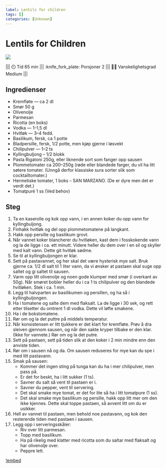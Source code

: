 ```yaml
---
label: Lentils for children
tags: []
categories: [Unknown]
---
```



# Lentils for Children

![](/static/pasta-a-la-vodka.webp)

||| :timer_clock: Tid
65 min
||| :knife_fork_plate: Porsjoner
2
||| :cook: Vanskelighetsgrad
Medium
|||

## Ingredienser

- Kremfløte — ca 2 dl
- Smør 50 g
- Olivenolje
- Parmesan
- Ricotta (en boks)
- Vodka — 1–1,5 dl
- Hvitløk — 3–4 fedd.
- Basilikum, fersk, ca 1 potte
- Bladpersille, fersk, 1/2 potte, men kjøp gjerne i løsvekt
- Chilipulver — 1–2 ts
- Kyllingbuljong – 1/2 blokk
- Pasta Rigatoni 250g, eller liknende sort som fanger opp sausen
- Plommetomater ca 200–250g (røde eller blandede farger, du vil ha litt søtere tomater.
  (Unngå derfor klassiske sura sorter slik som cocktailtomater.)
- Hermetiske tomater, 1 boks – SAN MARZANO. (De er dyre men det er verdt det.)
- Tomatpuré 1 ss (Ved behov)

## Steg

1. Ta en kaserolle og kok opp vann, i en annen koker du opp vann for kyllingbuljong.
2. Finhakk hvitløk og del opp plommetomatene på langkant.
3. Hakk opp persille og basilikum grovt.
4. Når vannet koker blancherer du hvitløken, kast dem i fosskokende vann og la de ligge i ca. ett
   minutt. Videre heller du dem over i en sil og skyller med kalt vann. Dette git hvitløk sødme.
5. Se til at kyllingbuljongen er klar.
6. Sett på pastavannet, og her skal det være hysterisk mye salt. Bruk gjerne ca. 1/2 dl salt til
   1 liter vann, da vi ønsker at pastaen skal suge opp saltet og gi saltet til sausen.
7. Varm opp litt olivenolje og noen gode klumper med smør (i overkant av 50g). Når smøret bobler
   heller du i ca 1 ts chilipulver og den blandede hvitløken. Stek i ca. 1 min.
8. Legg til halvparten av basilikumen og persillen, og ha så i kyllingbuljongen.
9. Ha i tomatene og salte dem med flaksalt. La de ligge i 30 sek, og rett etter tilsetter du
   omtrent 1 dl vodka. Dette vil løfte smakene.
10. Ha i de bokstomatene.
11. Rør om og la det puttre på middels temperatur.
12. Når konsistensen er litt tjukkere er det klart for kremfløte. Prøv å dra sleiven gjennom sausen,
    og når den sakte kryper tilbake er den klar. (Ikke for vannete.) Rør om og la det putre.
13. Sett på pastaen, sett på tiden slik at den koker i 2 min mindre enn den anviste tiden.
14. Rør om i sausen nå og da. Om sausen reduseres for mye kan du spe i med litt pastavann.
15. Smak på sausen:
    - Kommer det ingen sting på tunga kan du ha i mer chilipulver, men pass på.
    - Er det for beskt, ha i litt sukker (1 ts).
    - Savner du salt så vent til pastaen er i.
    - Savner du pepper, vent til servering.
    - Det skal smake mye tomat, er det for lite så ha i litt tomatpure (1 ss).
    - Det skal smake mye basilikum og persille, hakk opp litt mer om den ikke kjennes. Dette skal
      toppe pastaen, så avvent litt om du er usikker.
16. Hell av vannet til pastaen, men behold noe pastavann, og kok den resterende tiden med pastaen
    i sausen.
17. Legg opp i serveringsskåler:
    - Riv over litt parmesan.
    - Topp med basilikum.
    - Ha på rikelig med klatter med ricotta som du saltar med flaksalt og har olivenolje over.
    - Peppre lett.

[!embed](https://www.youtube.com/watch?v=aHvYHuASe8o)